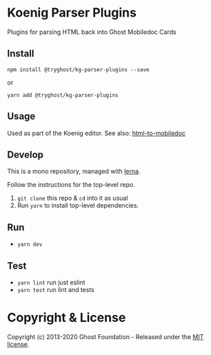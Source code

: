 # Koenig Parser Plugins

Plugins for parsing HTML back into Ghost Mobiledoc Cards

## Install

`npm install @tryghost/kg-parser-plugins --save`

or

`yarn add @tryghost/kg-parser-plugins`


## Usage

Used as part of the Koenig editor. See also: [html-to-mobiledoc](https://github.com/TryGhost/Ghost-SDK/tree/master/packages/html-to-mobiledoc)


## Develop

This is a mono repository, managed with [lerna](https://lernajs.io/).

Follow the instructions for the top-level repo.
1. `git clone` this repo & `cd` into it as usual
2. Run `yarn` to install top-level dependencies.


## Run

- `yarn dev`


## Test

- `yarn lint` run just eslint
- `yarn test` run lint and tests


# Copyright & License

Copyright (c) 2013-2020 Ghost Foundation - Released under the [MIT license](LICENSE).
